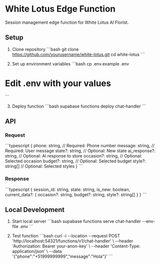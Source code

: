 # White Lotus Edge Function

Session management edge function for White Lotus AI Florist.

## Setup

1. Clone repository
\`\`\`bash
git clone https://github.com/yourusername/white-lotus.git
cd white-lotus
\`\`\`

2. Set up environment variables
\`\`\`bash
cp .env.example .env
# Edit .env with your values
\`\`\`

3. Deploy function
\`\`\`bash
supabase functions deploy chat-handler
\`\`\`

## API

### Request
\`\`\`typescript
{
  phone: string,     // Required: Phone number
  message: string,   // Required: User message
  state?: string,    // Optional: New state
  ai_response?: string, // Optional: AI response to store
  occasion?: string, // Optional: Selected occasion
  budget?: string,   // Optional: Selected budget
  style?: string[]   // Optional: Selected styles
}
\`\`\`

### Response
\`\`\`typescript
{
  session_id: string,
  state: string,
  is_new: boolean,
  current_data?: {
    occasion?: string,
    budget?: string,
    style?: string[]
  }
}
\`\`\`

## Local Development

1. Start local server
\`\`\`bash
supabase functions serve chat-handler --env-file .env
\`\`\`

2. Test function
\`\`\`bash
curl -i --location --request POST 'http://localhost:54321/functions/v1/chat-handler' \\
  --header 'Authorization: Bearer your-anon-key' \\
  --header 'Content-Type: application/json' \\
  --data '{"phone":"+51999999999","message":"Hola"}'
\`\`\`